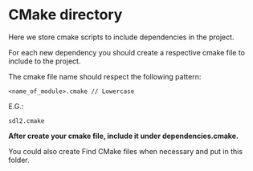# CMake directory

Here we store cmake scripts to include dependencies in the project.

For each new dependency you should create a respective cmake file to include to the project.

The cmake file name should respect the following pattern:

    <name_of_module>.cmake // Lowercase

E.G.:

    sdl2.cmake

<b>After create your cmake file, include it under dependencies.cmake.</b>

You could also create Find CMake files when necessary and put in this folder.
